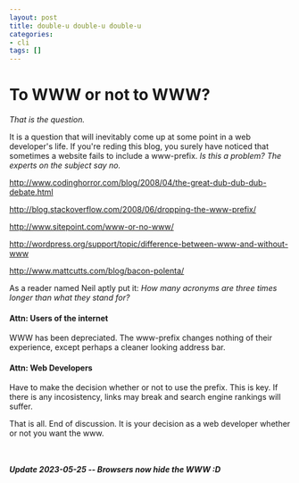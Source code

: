 ```yaml
---
layout: post
title: double-u double-u double-u
categories:
- cli
tags: []
---
```


# To WWW or not to WWW?
*That is the question.*

It is a question that will inevitably come up at some point in a web developer's life. If you're reding this blog, you surely have noticed that sometimes a website fails to include a www-prefix. *Is this a problem? The experts on the subject say no.*

http://www.codinghorror.com/blog/2008/04/the-great-dub-dub-dub-debate.html

http://blog.stackoverflow.com/2008/06/dropping-the-www-prefix/

http://www.sitepoint.com/www-or-no-www/

http://wordpress.org/support/topic/difference-between-www-and-without-www

http://www.mattcutts.com/blog/bacon-polenta/

As a reader named Neil aptly put it: _How many acronyms are three times longer than what they stand for?_

#### Attn: Users of the internet
WWW has been depreciated. The www-prefix changes nothing of their experience, except perhaps a cleaner looking address bar.

#### Attn: Web Developers
Have to make the decision whether or not to use the prefix. This is key. If there is any incosistency, links may break and search engine rankings will suffer.

That is all. End of discussion. It is your decision as a web developer whether or not you want the www.

<br /><br /><strong><i>Update 2023-05-25 -- Browsers now hide the WWW :D</i></strong>
